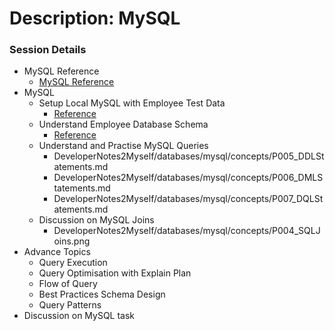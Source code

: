 # Description: MySQL

### Session Details
* MySQL Reference
    - [MySQL Reference](https://github.com/vikash-india/DeveloperNotes2Myself/tree/develop/databases/mysql/concepts)
* MySQL
    - Setup Local MySQL with Employee Test Data
        - [Reference](https://github.com/vikash-india/DeveloperNotes2Myself/blob/master/databases/mysql/concepts/P001_EmployeeDatabaseSetup.md)
    - Understand Employee Database Schema
        - [Reference](https://github.com/vikash-india/DeveloperNotes2Myself/blob/master/databases/mysql/concepts/P002_Employee_EER_Diagram.pdf)
    - Understand and Practise MySQL Queries
        - DeveloperNotes2Myself/databases/mysql/concepts/P005_DDLStatements.md
        - DeveloperNotes2Myself/databases/mysql/concepts/P006_DMLStatements.md
        - DeveloperNotes2Myself/databases/mysql/concepts/P007_DQLStatements.md
    - Discussion on MySQL Joins
        - DeveloperNotes2Myself/databases/mysql/concepts/P004_SQLJoins.png
* Advance Topics
    - Query Execution
    - Query Optimisation with Explain Plan 
    - Flow of Query
    - Best Practices Schema Design 
    - Query Patterns
* Discussion on MySQL task

